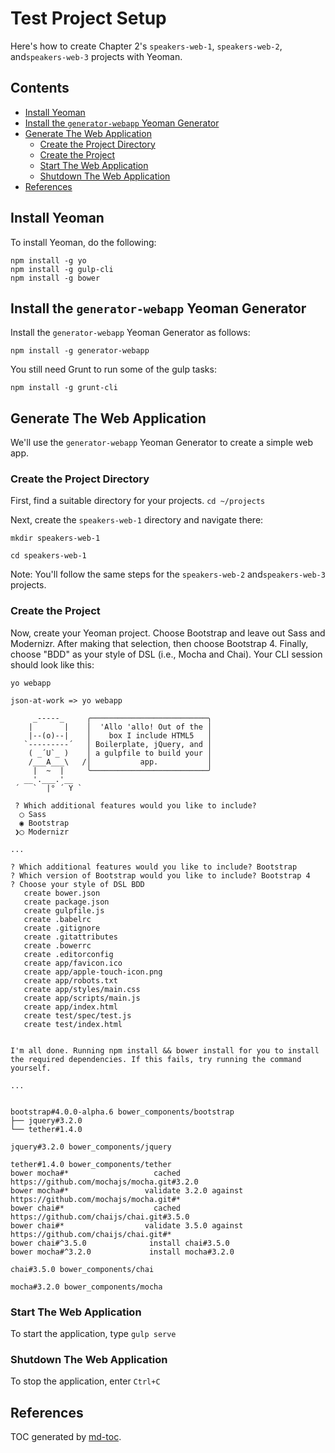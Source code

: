 Test Project Setup
==================
Here's how to create Chapter 2's `speakers-web-1`, `speakers-web-2`, and`speakers-web-3` projects with Yeoman.


## Contents
- [Install Yeoman](#install-yeoman)
- [Install the `generator-webapp` Yeoman Generator](#install-the-generator-webapp-yeoman-generator)
- [Generate The Web Application](#generate-the-web-application)
    - [Create the Project Directory](#create-the-project-directory)
    - [Create the Project](#create-the-project)
    - [Start The Web Application](#start-the-web-application)
    - [Shutdown The Web Application](#shutdown-the-web-application)
- [References](#references)


## Install Yeoman
To install Yeoman, do the following:
```
npm install -g yo
npm install -g gulp-cli
npm install -g bower
```


## Install the `generator-webapp` Yeoman Generator
Install the `generator-webapp` Yeoman Generator as follows:
```
npm install -g generator-webapp
```

You still need Grunt to run some of the gulp tasks:
```
npm install -g grunt-cli
```


## Generate The Web Application
We'll use the `generator-webapp` Yeoman Generator to create a simple web app.

### Create the Project Directory
First, find a suitable directory for your projects.
`cd ~/projects`

Next, create the `speakers-web-1` directory and navigate there:
```
mkdir speakers-web-1

cd speakers-web-1
```

Note: You'll follow the same steps for the `speakers-web-2` and`speakers-web-3` projects.

### Create the Project
Now, create your Yeoman project. Choose Bootstrap and leave out Sass and Modernizr.
After making that selection, then choose Bootstrap 4. Finally, choose "BDD" as your style of DSL (i.e., Mocha and Chai). Your CLI session should look like this:

```
yo webapp

json-at-work => yo webapp

     _-----_     ╭──────────────────────────╮
    |       |    │  'Allo 'allo! Out of the │
    |--(o)--|    │    box I include HTML5   │
   `---------´   │ Boilerplate, jQuery, and │
    ( _´U`_ )    │ a gulpfile to build your │
    /___A___\   /│           app.           │
     |  ~  |     ╰──────────────────────────╯
   __'.___.'__
 ´   `  |° ´ Y `

 ? Which additional features would you like to include?
  ◯ Sass
  ◉ Bootstrap
 ❯◯ Modernizr

...

? Which additional features would you like to include? Bootstrap
? Which version of Bootstrap would you like to include? Bootstrap 4
? Choose your style of DSL BDD
   create bower.json
   create package.json
   create gulpfile.js
   create .babelrc
   create .gitignore
   create .gitattributes
   create .bowerrc
   create .editorconfig
   create app/favicon.ico
   create app/apple-touch-icon.png
   create app/robots.txt
   create app/styles/main.css
   create app/scripts/main.js
   create app/index.html
   create test/spec/test.js
   create test/index.html


I'm all done. Running npm install && bower install for you to install the required dependencies. If this fails, try running the command yourself.

...


bootstrap#4.0.0-alpha.6 bower_components/bootstrap
├── jquery#3.2.0
└── tether#1.4.0

jquery#3.2.0 bower_components/jquery

tether#1.4.0 bower_components/tether
bower mocha#*                   cached https://github.com/mochajs/mocha.git#3.2.0
bower mocha#*                 validate 3.2.0 against https://github.com/mochajs/mocha.git#*
bower chai#*                    cached https://github.com/chaijs/chai.git#3.5.0
bower chai#*                  validate 3.5.0 against https://github.com/chaijs/chai.git#*
bower chai#^3.5.0              install chai#3.5.0
bower mocha#^3.2.0             install mocha#3.2.0

chai#3.5.0 bower_components/chai

mocha#3.2.0 bower_components/mocha

```

### Start The Web Application
To start the application, type `gulp serve`

### Shutdown The Web Application
To stop the application, enter `Ctrl+C`


## References
TOC generated by [md-toc](https://www.npmjs.com/package/md-toc).

